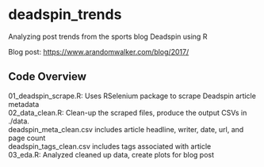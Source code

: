 # deadspin_trends

Analyzing post trends from the sports blog Deadspin using R

Blog post: https://www.arandomwalker.com/blog/2017/

## Code Overview

01_deadspin_scrape.R: Uses RSelenium package to scrape Deadspin article metadata    
02_data_clean.R: Clean-up the scraped files, produce the output CSVs in ./data.    
deadspin_meta_clean.csv includes article headline, writer, date, url, and page count     
deadspin_tags_clean.csv includes tags associated with article    
03_eda.R: Analyzed cleaned up data, create plots for blog post



